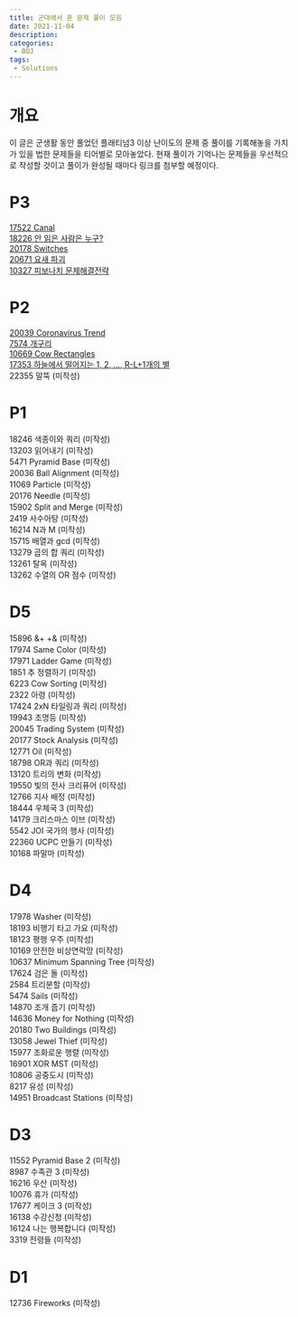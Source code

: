 ```yaml
---
title: 군대에서 푼 문제 풀이 모음
date: 2021-11-04
description:
categories:
 - BOJ
tags:
 - Solutions
---
```

# 개요
이 글은 군생활 동안 풀었던 플래티넘3 이상 난이도의 문제 중 풀이를 기록해놓을 가치가 있을 법한 문제들을 티어별로 모아놓았다. 현재 풀이가 기억나는 문제들을 우선적으로 작성할 것이고 풀이가 완성될 때마다 링크를 첨부할 예정이다.   

# P3
[17522 Canal](https://ansol4328.github.io/boj/2021/11/05/BOJ-17522/)   
[18226 안 읽은 사람은 누구?](https://ansol4328.github.io/boj/2021/11/23/BOJ-18226/)   
[20178 Switches](https://ansol4328.github.io/boj/2021/11/23/BOJ-20178/)   
[20671 요새 파괴](https://ansol4328.github.io/boj/2021/11/24/BOJ-20671/)   
[10327 피보나치 문제해결전략](https://ansol4328.github.io/boj/2021/12/14/BOJ-10327/)   


# P2
[20039 Coronavirus Trend](https://ansol4328.github.io/boj/2021/12/14/BOJ-20039/)   
[7574 개구리](https://ansol4328.github.io/boj/2021/12/14/BOJ-7574/)   
[10669 Cow Rectangles](https://ansol4328.github.io/boj/2021/12/20/BOJ-10669/)   
[17353 하늘에서 떨어지는 1, 2, ..., R-L+1개의 별](https://ansol4328.github.io/boj/2021/12/20/BOJ-17353/)   
22355 말뚝 (미작성)   

# P1
18246 색종이와 쿼리 (미작성)   
13203 읽어내기 (미작성)   
5471 Pyramid Base (미작성)   
20036 Ball Alignment (미작성)   
11069 Particle (미작성)   
20176 Needle (미작성)   
15902 Split and Merge (미작성)   
2419 사수아탕 (미작성)   
16214 N과 M (미작성)   
15715 배열과 gcd (미작성)   
13279 곱의 합 쿼리 (미작성)   
13261 탈옥 (미작성)   
13262 수열의 OR 점수 (미작성)   

# D5
15896 &+ +& (미작성)   
17974 Same Color (미작성)   
17971 Ladder Game (미작성)   
1851 추 정렬하기 (미작성)   
6223 Cow Sorting (미작성)   
2322 아령 (미작성)   
17424 2xN 타일링과 쿼리 (미작성)   
19943 조명등 (미작성)   
20045 Trading System (미작성)   
20177 Stock Analysis (미작성)   
12771 Oil (미작성)   
18798 OR과 쿼리 (미작성)   
13120 트리의 변화 (미작성)   
19550 빛의 전사 크리퓨어 (미작성)   
12766 지사 배정 (미작성)   
18444 우체국 3 (미작성)   
14179 크리스마스 이브 (미작성)   
5542 JOI 국가의 행사 (미작성)   
22360 UCPC 만들기 (미작성)   
10168 파말마 (미작성)   

# D4
17978 Washer (미작성)   
18193 비행기 타고 가요 (미작성)   
18123 평행 우주 (미작성)   
10169 안전한 비상연락망 (미작성)   
10637 Minimum Spanning Tree (미작성)   
17624 검은 돌 (미작성)   
2584 트리분할 (미작성)   
5474 Sails (미작성)   
14870 조개 줍기 (미작성)   
14636 Money for Nothing (미작성)   
20180 Two Buildings (미작성)   
13058 Jewel Thief (미작성)   
15977 조화로운 행렬 (미작성)   
16901 XOR MST (미작성)   
10806 공중도시 (미작성)   
8217 유성 (미작성)   
14951 Broadcast Stations (미작성)   

# D3
11552 Pyramid Base 2 (미작성)   
8987 수족관 3 (미작성)   
16216 우산 (미작성)   
10076 휴가 (미작성)   
17677 케이크 3 (미작성)   
16138 수강신청 (미작성)   
16124 나는 행복합니다 (미작성)   
3319 전령들 (미작성)   

# D1
12736 Fireworks (미작성)   